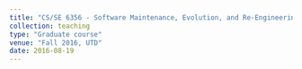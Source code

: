 ```yaml
---
title: "CS/SE 6356 - Software Maintenance, Evolution, and Re-Engineering"
collection: teaching
type: "Graduate course"
venue: "Fall 2016, UTD"
date: 2016-08-19
---
```

